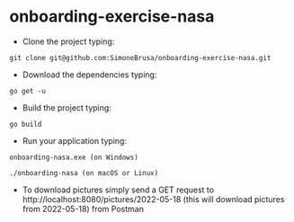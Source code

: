 # onboarding-exercise-nasa

- Clone the project typing: 

`git clone git@github.com:SimoneBrusa/onboarding-exercise-nasa.git`

- Download the dependencies typing:

`go get -u`

- Build the project typing:

`go build`

- Run your application typing:

`onboarding-nasa.exe (on Windows)`

`./onboarding-nasa (on macOS or Linux)`

- To download pictures simply send a GET request to http://localhost:8080/pictures/2022-05-18 (this will download pictures from 2022-05-18) from Postman
